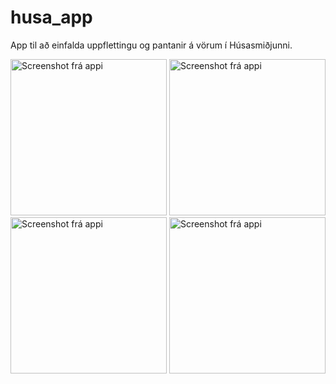# husa_app

App til að einfalda uppflettingu og pantanir á vörum í Húsasmiðjunni.

<p float="left">
  <img src="https://files.gudmunduro.com/Screenshot_2020-01-15-13-59-09.png" alt="Screenshot frá appi" width="250" />
  <img src="https://files.gudmunduro.com/Screenshot_2020-01-15-14-15-50.png" alt="Screenshot frá appi" width="250" />
  <img src="https://files.gudmunduro.com/Screenshot_2020-01-15-14-15-37.png" alt="Screenshot frá appi" width="250" />
  <img src="https://files.gudmunduro.com/Screenshot_2020-01-15-14-15-28.png" alt="Screenshot frá appi" width="250" />
</p>
